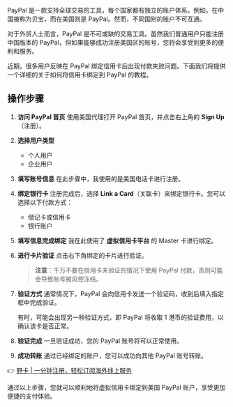 PayPal 是一款支持全球交易的工具，每个国家都有独立的账户体系。例如，在中国被称为贝宝，而在美国则是 PayPal。然而，不同国别的账户不可互通。

对于外贸人士而言，PayPal 是不可或缺的交易工具。虽然我们普通用户只能注册中国版本的 PayPal，但如果能够成功注册美国区的账号，您将会享受到更多的便利和服务。

近期，很多用户反映在 PayPal 绑定信用卡后出现付款失败问题。下面我们将提供一个详细的关于如何将信用卡绑定到 PayPal 的教程。

## 操作步骤

1. **访问 PayPal 首页**
   使用美国代理打开 PayPal 首页，并点击右上角的 **Sign Up**（注册）。

2. **选择用户类型**
   - 个人用户
   - 企业用户

3. **填写账号信息**
   在此步骤中，我使用的是美国电话卡进行注册。

4. **绑定银行卡**
   注册完成后，选择 **Link a Card**（关联卡）来绑定银行卡。您可以选择以下付款方式：
   - 借记卡或信用卡
   - 银行账户

5. **填写信息完成绑定**
   我在此使用了 **虚拟信用卡平台** 的 Master 卡进行绑定。

6. **进行卡片验证**
   点击右下角绑定的卡片进行验证。
   > **注意**：千万不要在信用卡未验证的情况下使用 PayPal 付款，否则可能会导致账号被风控冻结。

7. **验证方式**
   通常情况下，PayPal 会向信用卡发送一个验证码，收到后填入指定框中完成验证。
   
   有时，可能会出现另一种验证方式，即 PayPal 将收取 1 港币的验证费用，以确认该卡是否正常。

8. **验证完成**
   一旦验证成功，您的 PayPal 账号将可以正常使用。

9. **成功转账**
   通过已经绑定的账户，您可以成功向其他 PayPal 账号转账。

👉 [野卡 | 一分钟注册，轻松订阅海外线上服务](https://bit.ly/bewildcard)

通过以上步骤，您就可以顺利地将虚拟信用卡绑定到美国 PayPal 账户，享受更加便捷的支付体验。
